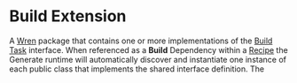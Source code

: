 # Build Extension

A [Wren](https://wren.io/) package that contains one or more implementations of the [Build Task](Build-Task.md) interface. When referenced as a **Build** Dependency within a [Recipe](Recipe.md) the Generate runtime will automatically discover and instantiate one instance of each public class that implements the shared interface definition. The 
